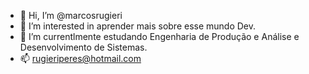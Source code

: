 - 👋 Hi, I’m @marcosrugieri
- 👀 I’m interested in  aprender mais sobre esse mundo Dev. 
- 🌱 I’m currentlmente  estudando Engenharia de Produção e Análise e Desenvolvimento de Sistemas.
- 📫 rugieriperes@hotmail.com

<!---
marcosrugieri/marcosrugieri is a ✨ special ✨ repository because its `README.md` (this file) appears on your GitHub profile.
You can click the Preview link to take a look at your changes.
--->
